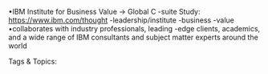 •IBM Institute for Business Value -> Global C -suite Study: 
https://www.ibm.com/thought -leadership/institute -business -value
•collaborates with industry professionals, leading -edge clients, academics, and a wide range of IBM 
consultants and subject matter experts around the world

   Tags & Topics:
   